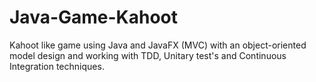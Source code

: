 # Java-Game-Kahoot
Kahoot like game using Java and JavaFX (MVC) with an object-oriented model design and working with TDD, Unitary test's and Continuous Integration techniques.
